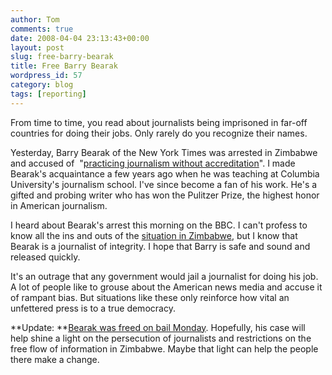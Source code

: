 ```yaml
---
author: Tom
comments: true
date: 2008-04-04 23:13:43+00:00
layout: post
slug: free-barry-bearak
title: Free Barry Bearak
wordpress_id: 57
category: blog
tags: [reporting]
---
```


From time to time, you read about journalists being imprisoned in far-off countries for doing their jobs. Only rarely do you recognize their names.

Yesterday, Barry Bearak of the New York Times was arrested in Zimbabwe and accused of  "[practicing journalism without accreditation](http://http://www.cpj.org/news/2008/africa/zim04apr08na2.html)". I made Bearak's acquaintance a few years ago when he was teaching at Columbia University's journalism school. I've since become a fan of his work. He's a gifted and probing writer who has won the Pulitzer Prize, the highest honor in American journalism.

I heard about Bearak's arrest this morning on the BBC. I can't profess to know all the ins and outs of the [situation in Zimbabwe](http://www.nytimes.com/2008/04/04/world/africa/04zimbabwe.html?_r=1&st=cse&sq=bearak&scp=1&oref=slogin), but I know that Bearak is a journalist of integrity. I hope that Barry is safe and sound and released quickly.

It's an outrage that any government would jail a journalist for doing his job. A lot of people like to grouse about the American news media and accuse it of rampant bias. But situations like these only reinforce how vital an unfettered press is to a true democracy.

**Update: **[Bearak was freed on bail Monday](http://www.nytimes.com/2008/04/08/world/africa/08bearak.html?_r=1&scp=2&sq=bearak&st=nyt&oref=slogin). Hopefully, his case will help shine a light on the persecution of journalists and restrictions on the free flow of information in Zimbabwe. Maybe that light can help the people there make a change.

